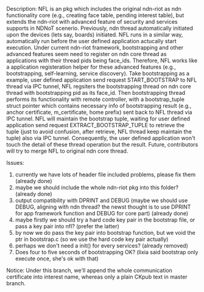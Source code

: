 Description:
NFL is an pkg which includes the original ndn-riot as ndn functionality core (e.g., creating face table, pending interest table), but extends the ndn-riot with advanced feature of security and services supports in NDNoT scenerio. Previously, ndn thread automatically initiated upon the devices (lets say, boards) initiated. NFL runs in a similar way, automatically run before the user defined application actucally start execution.
Under current ndn-riot framework, bootstrapping and other advanced features seem need to register on ndn core thread as applications with their thread pids being face_ids. Therefore, NFL works like a application registeration helper for these advanced features (e.g., bootstrapping, self-learning, service discovery). Take bootstrapping as a example, user defined application send request START_BOOTSTRAP to NFL thread via IPC tunnel, NFL regsiters the bootstrapping thread on ndn core thread with bootstrapping pid as its face_id. Then bootstrapping thread performs its functionality with remote controller, with a bootstrap_tuple struct pointer which contains necessary info of bootstrapping result (e.g., anchor certificate, m_certificate, home prefix) sent back to NFL thread via IPC tunnel. NFL will maintain the bootstrap tuple, waiting for user defined application send request EXTRACT_BOOTSTRAP_TUPLE to retrieve the tuple (just to avoid confusion, after retrieve, NFL thread keep maintain the tuple) also via IPC tunnel. Consequently, the user defined application won't touch the detail of these thread operation but the result.
Future, contributors will try to merge NFL to original ndn core thread.

Issues:
1. currently we have lots of header file included problems, please fix them (already done)
2. maybe we should include the whole ndn-riot pkg into this folder? (already done)
3. output compatibility with DPRINT and DEBUG (maybe we should use DEBUG, aligning with ndn thread? 
   the newst thought is to use DPRINT for app framework function and DEBUG for core part) (already done)
4. maybe firstly we should try a hard code key pair in the bootstrap file, or pass a key pair into nfl? (prefer the          latter)
5. by now we do pass the key pair into bootstrap function, but we void the ptr in bootstrap.c (so we use the hard code       key pair actually)
6. perhaps we don't need a init() for every services? (already removed)
7. Does four to five seconds of bootstrapping OK? (lixia said bootstrap only execute once, she's ok with that)

Notice:
Under this branch, we'll append the whole communication certificate into interest name, whereas only a plain CKpub text in master branch.